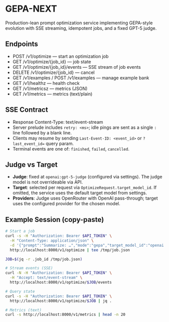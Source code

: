 # GEPA-NEXT

Production-lean prompt optimization service implementing GEPA-style evolution with SSE streaming, idempotent jobs, and a fixed GPT-5 judge.

## Endpoints

- POST /v1/optimize — start an optimization job
- GET  /v1/optimize/{job_id} — job state
- GET  /v1/optimize/{job_id}/events — SSE stream of job events
- DELETE /v1/optimize/{job_id} — cancel
- GET  /v1/examples / POST /v1/examples — manage example bank
- GET  /v1/healthz — health check
- GET  /v1/metricsz — metrics (JSON)
- GET  /v1/metrics — metrics (text/plain)

## SSE Contract

- Response Content-Type: text/event-stream
- Server prelude includes `retry: <ms>`; idle pings are sent as a single `:` line followed by a blank line.
- Clients may resume by sending `Last-Event-ID: <event_id>` or `?last_event_id=` query param.
- Terminal events are one of: `finished`, `failed`, `cancelled`.

## Judge vs Target

- **Judge**: fixed at `openai:gpt-5-judge` (configured via settings). The judge model is not overrideable via API.
- **Target**: selected per request via `OptimizeRequest.target_model_id`. If omitted, the service uses the default target model from settings.
- **Providers**: Judge uses OpenRouter with OpenAI pass-through; target uses the configured provider for the chosen model.

## Example Session (copy-paste)

```bash
# Start a job
curl -s -H "Authorization: Bearer $API_TOKEN" \
  -H "Content-Type: application/json" \
  -d '{"prompt":"Summarize: …","mode":"gepa","target_model_id":"openai:gpt-4o-mini","budget":{"max_generations":2}}' \
  http://localhost:8000/v1/optimize | tee /tmp/job.json

JOB=$(jq -r .job_id /tmp/job.json)

# Stream events (SSE)
curl -N -H "Authorization: Bearer $API_TOKEN" \
  -H "Accept: text/event-stream" \
  http://localhost:8000/v1/optimize/$JOB/events

# Query state
curl -s -H "Authorization: Bearer $API_TOKEN" \
  http://localhost:8000/v1/optimize/$JOB | jq .

# Metrics (text)
curl -s http://localhost:8000/v1/metrics | head -n 20
```
